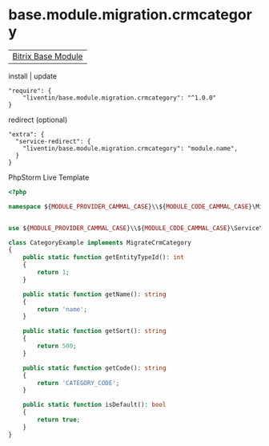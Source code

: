 # base.module.migration.crmcategory

<table>
<tr>
<td>
<a href="https://github.com/Liventin/base.module">Bitrix Base Module</a>
</td>
</tr>
</table>

install | update

```
"require": {
    "liventin/base.module.migration.crmcategory": "^1.0.0"
}
```
redirect (optional)
```
"extra": {
  "service-redirect": {
    "liventin/base.module.migration.crmcategory": "module.name",
  }
}
```
PhpStorm Live Template
```php
<?php

namespace ${MODULE_PROVIDER_CAMMAL_CASE}\\${MODULE_CODE_CAMMAL_CASE}\Migration\CrmCategory\ApplicationsEvaluations;


use ${MODULE_PROVIDER_CAMMAL_CASE}\\${MODULE_CODE_CAMMAL_CASE}\Service\Migration\CrmCategory\MigrateCrmCategory;

class CategoryExample implements MigrateCrmCategory
{
    public static function getEntityTypeId(): int
    {
        return 1;
    }

    public static function getName(): string
    {
        return 'name';
    }

    public static function getSort(): string
    {
        return 500;
    }

    public static function getCode(): string
    {
        return 'CATEGORY_CODE';
    }

    public static function isDefault(): bool
    {
        return true;
    }
}
```
